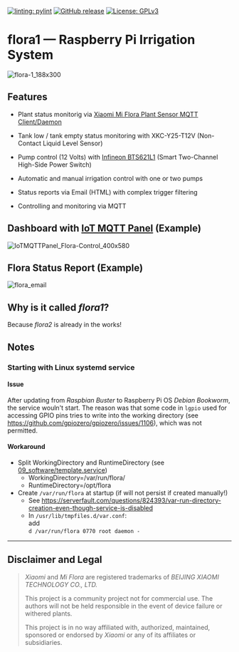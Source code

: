 [![linting: pylint](https://github.com/matthias-bs/flora1/actions/workflows/pylint.yml/badge.svg)](https://github.com/matthias-bs/flora1/actions/workflows/pylint.yml)
[![GitHub release](https://img.shields.io/github/release/matthias-bs/flora1?maxAge=3600)](https://github.com/matthias-bs/flora1/releases)
[![License: GPLv3](https://img.shields.io/badge/license-GPLv3-green)](https://github.com/matthias-bs/flora1/blob/main/LICENSE)

# flora1 &mdash; Raspberry Pi Irrigation System


![flora-1_188x300](https://user-images.githubusercontent.com/83612361/120393655-9590ad80-c332-11eb-8bba-2d2cbcf6389f.jpg)


## Features
* Plant status monitorig via [Xiaomi Mi Flora Plant Sensor MQTT Client/Daemon](https://github.com/ThomDietrich/miflora-mqtt-daemon)
* Tank low / tank empty status monitoring with XKC-Y25-T12V (Non-Contact Liquid Level Sensor)
* Pump control (12 Volts) with [Infineon BTS621L1](https://www.infineon.com/cms/en/product/power/smart-low-side-high-side-switches/high-side-switches/classic-profet-12v-automotive-smart-high-side-switch/bts621l1-e3128a/) (Smart Two-Channel High-Side Power Switch)
* Automatic and manual irrigation control with one or two pumps
* Status reports via Email (HTML) with complex trigger filtering

* Controlling and monitoring via MQTT 


## Dashboard with [IoT MQTT Panel](https://snrlab.in/iot/iot-mqtt-panel-user-guide) (Example)

![IoTMQTTPanel_Flora-Control_400x580](https://user-images.githubusercontent.com/83612361/120223811-7adf0b80-c242-11eb-98a7-2d18f1335ca9.png)

## Flora Status Report (Example)

![flora_email](https://user-images.githubusercontent.com/83612361/120225128-f5108f80-c244-11eb-9133-0f7b753c0b68.png)

## Why is it called _flora1_?

Because _flora2_ is already in the works!

## Notes

### Starting with Linux systemd service

#### Issue

After updating from *Raspbian Buster* to Raspberry Pi OS *Debian Bookworm*, the service wouln't start. The reason was that some code in `lgpio` used for accessing GPIO pins tries to write into the working directory (see https://github.com/gpiozero/gpiozero/issues/1106), which was not permitted.

#### Workaround

* Split WorkingDirectory and RuntimeDirectory (see [09_software/template.service](https://github.com/matthias-bs/Flora1/blob/2-starting-via-linux-systemd-service-fails/09_software/template.service))
  * WorkingDirectory=/var/run/flora/
  * RuntimeDirectory=/opt/flora
* Create `/var/run/flora` at startup (if will not persist if created manually!)
  * See https://serverfault.com/questions/824393/var-run-directory-creation-even-though-service-is-disabled
  * In `/usr/lib/tmpfiles.d/var.conf`:<br>
    add<br>
    `d /var/run/flora 0770 root daemon -`

----

## Disclaimer and Legal

> *Xiaomi* and *Mi Flora* are registered trademarks of *BEIJING XIAOMI TECHNOLOGY CO., LTD.*
>
> This project is a community project not for commercial use.
> The authors will not be held responsible in the event of device failure or withered plants.
>
> This project is in no way affiliated with, authorized, maintained, sponsored or endorsed by *Xiaomi* or any of its affiliates or subsidiaries.
